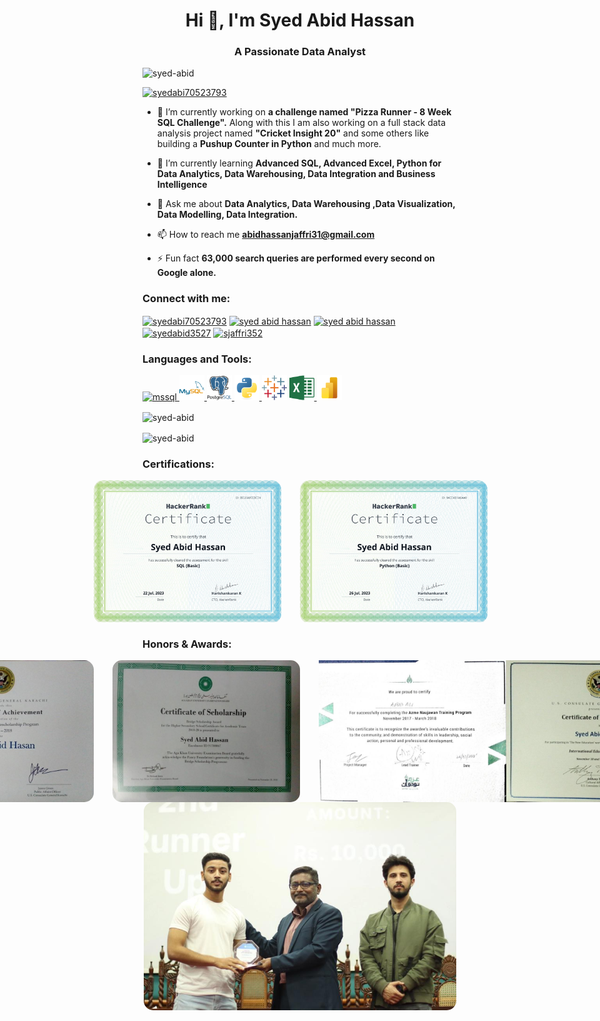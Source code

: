 <h1 align="center">Hi 👋, I'm Syed Abid Hassan</h1>
<h3 align="center">A Passionate Data Analyst</h3>

<p align="left"> <img src="https://komarev.com/ghpvc/?username=syed-abid&label=Profile%20views&color=0e75b6&style=flat" alt="syed-abid" /> </p>

<p align="left"> <a href="https://twitter.com/syedabi70523793" target="blank"><img src="https://img.shields.io/twitter/follow/syedabi70523793?logo=twitter&style=for-the-badge" alt="syedabi70523793" /></a> </p>

- 🔭 I’m currently working on **a challenge named "Pizza Runner - 8 Week SQL Challenge".** Along with this I am also working on a full stack data analysis project named **"Cricket 
     Insight 20"** and some others like building a **Pushup Counter in Python** and much more.

- 🌱 I’m currently learning **Advanced SQL, Advanced Excel, Python for Data Analytics, Data Warehousing, Data Integration and Business Intelligence**

- 💬 Ask me about **Data Analytics, Data Warehousing ,Data Visualization, Data Modelling, Data Integration.**

- 📫 How to reach me **abidhassanjaffri31@gmail.com**

- ⚡ Fun fact **63,000 search queries are performed every second on Google alone.**

<h3 align="left">Connect with me:</h3>
<p align="left">
<a href="https://twitter.com/syedabi70523793" target="blank"><img align="center" src="https://raw.githubusercontent.com/rahuldkjain/github-profile-readme-generator/master/src/images/icons/Social/twitter.svg" alt="syedabi70523793" height="30" width="40" /></a>
<a href="https://www.linkedin.com/in/syed-abid-hassan-bb569b1b8/" target="blank"><img align="center" src="https://raw.githubusercontent.com/rahuldkjain/github-profile-readme-generator/master/src/images/icons/Social/linked-in-alt.svg" alt="syed abid hassan" height="30" width="40" /></a>
<a href="https://fb.com/syed abid hassan" target="blank"><img align="center" src="https://raw.githubusercontent.com/rahuldkjain/github-profile-readme-generator/master/src/images/icons/Social/facebook.svg" alt="syed abid hassan" height="30" width="40" /></a>
<a href="https://instagram.com/syedabid3527" target="blank"><img align="center" src="https://raw.githubusercontent.com/rahuldkjain/github-profile-readme-generator/master/src/images/icons/Social/instagram.svg" alt="syedabid3527" height="30" width="40" /></a>
<a href="https://www.hackerrank.com/sjaffri352" target="blank"><img align="center" src="https://raw.githubusercontent.com/rahuldkjain/github-profile-readme-generator/master/src/images/icons/Social/hackerrank.svg" alt="sjaffri352" height="30" width="40" /></a>
</p>

<h3 align="left">Languages and Tools:</h3>
<p align="left"> <a href="https://www.microsoft.com/en-us/sql-server" target="_blank" rel="noreferrer"> <img src="https://www.svgrepo.com/show/303229/microsoft-sql-server-logo.svg" alt="mssql" width="40" height="40"/> </a> <a href="https://www.mysql.com/" target="_blank" rel="noreferrer"> <img src="https://raw.githubusercontent.com/devicons/devicon/master/icons/mysql/mysql-original-wordmark.svg" alt="mysql" width="40" height="40"/> </a> <a href="https://www.postgresql.org" target="_blank" rel="noreferrer"> <img src="https://raw.githubusercontent.com/devicons/devicon/master/icons/postgresql/postgresql-original-wordmark.svg" alt="postgresql" width="40" height="40"/> </a> <a href="https://www.python.org" target="_blank" rel="noreferrer"> <img src="https://raw.githubusercontent.com/devicons/devicon/master/icons/python/python-original.svg" alt="python" width="40" height="40"/> </a> <a href="https://public.tableau.com/app/profile/syed.abid.hassan/vizzes?authMode=activationSuccess" target="_blank" rel="noreferrer"> <img src="https://github.com/Syed-Abid/Syed-Abid/blob/main/tableau-icon-svgrepo-com.svg" alt="tableau" width="40" height="40"/></a> <a href="https://www.microsoft.com/en-us/microsoft-365/excel" target="_blank" rel="noreferrer"> <img src="https://github.com/Syed-Abid/Syed-Abid/blob/main/microsoft-excel-2013-logo-svgrepo-com.svg" alt="Microsoft Excel" width="40" height="40"/> </a> <a href = "" target="_blank" rel="noreferrer"> <img src="https://github.com/Syed-Abid/Syed-Abid/blob/main/power%20bi.png" width="40" height="40"/> </a> </p>

<p><img align="center" src="https://github-readme-stats.vercel.app/api/top-langs?username=syed-abid&show_icons=true&locale=en&layout=compact" alt="syed-abid" /></p>

<p><img align="center" src="https://github-readme-streak-stats.herokuapp.com/?user=syed-abid&" alt="syed-abid" /></p>

<h3 align="left">Certifications:</h3>
<div style="display: flex; justify-content: center;">
  <img src="https://github.com/Syed-Abid/HackerRank-Certifications-/blob/main/SQL%20Basic%20Certification.jpg" style="margin-right: 30px; border-radius: 15px;" width="300" />
  <img src="https://github.com/Syed-Abid/HackerRank-Certifications-/blob/main/Python%20Basic%20Certification.jpg" style="margin-right: 30px; border-radius: 15px;" width="300" />
</div>

<h3 align="left">Honors & Awards:</h3>
<div style="display: flex; justify-content: center;">
  <img src="https://github.com/Syed-Abid/Syed-Abid/blob/main/award1.jpeg" style="margin-right: 30px; border-radius: 15px;" width="300" />
  <img src="https://github.com/Syed-Abid/Syed-Abid/blob/main/award2.jpeg" style="margin-right: 30px; border-radius: 15px;" width="300" />
  <img src="https://github.com/Syed-Abid/Syed-Abid/blob/main/award3.jpeg" style="margin-right: 30px border-radius: 15px;;" width="300" />
  <img src="https://github.com/Syed-Abid/Syed-Abid/blob/main/award4.jpeg" style="margin-right: 30px border-radius: 15px;;" width="300" />
</div>
<div style="display: flex; justify-content: center;">
  <img src="https://github.com/Syed-Abid/Syed-Abid/blob/main/award5.jpeg" style = "border-radius: 15px;" width="500" />
</div>
